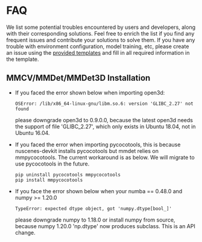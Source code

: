 # FAQ

We list some potential troubles encountered by users and developers, along with their corresponding solutions. Feel free to enrich the list if you find any frequent issues and contribute your solutions to solve them. If you have any trouble with environment configuration, model training, etc, please create an issue using the [provided templates](https://github.com/open-mmlab/mmdetection3d/blob/master/.github/ISSUE_TEMPLATE/error-report.md) and fill in all required information in the template.

## MMCV/MMDet/MMDet3D Installation

- If you faced the error shown below when importing open3d:

  ``OSError: /lib/x86_64-linux-gnu/libm.so.6: version 'GLIBC_2.27' not found``

  please downgrade open3d to 0.9.0.0, because the latest open3d needs the support of file 'GLIBC_2.27', which only exists in Ubuntu 18.04, not in Ubuntu 16.04.

- If you faced the error when importing pycocotools, this is because nuscenes-devkit installs pycocotools but mmdet relies on mmpycocotools. The current workaround is as below. We will migrate to use pycocotools in the future.

  ```shell
  pip uninstall pycocotools mmpycocotools
  pip install mmpycocotools
  ```

- If you face the error shown below when your numba == 0.48.0 and numpy >= 1.20.0

  ``TypeError: expected dtype object, got 'numpy.dtype[bool_]'``

  please downgrade numpy to 1.18.0 or install numpy from source, because numpy 1.20.0 'np.dtype' now produces subclass. This is an API change.
